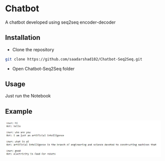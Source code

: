 # Chatbot
A chatbot developed using seq2seq encoder-decoder

## Installation
* Clone the repository

```bash
git clone https://github.com/saadarshad102/Chatbot-Seq2Seq.git
```

* Open Chatbot-Seq2Seq folder

## Usage
Just run the Notebook

## Example
![alt text](https://github.com/saadarshad102/Chatbot-Seq2Seq/blob/master/example.JPG)
